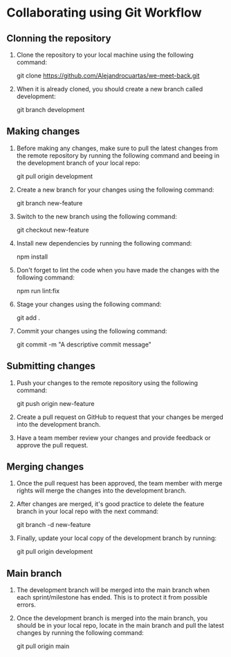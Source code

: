 # Collaborating using Git Workflow

## Clonning the repository

1. Clone the repository to your local machine using the following command:

      git clone https://github.com/Alejandrocuartas/we-meet-back.git
      
2. When it is already cloned, you should create a new branch called development:

      git branch development

## Making changes

1. Before making any changes, make sure to pull the latest changes from the remote repository by running the following command and beeing in the development branch of your local repo:

      git pull origin development

2. Create a new branch for your changes using the following command:

      git branch new-feature

3. Switch to the new branch using the following command:

      git checkout new-feature
      
4. Install new dependencies by running the following command:

      npm install

5. Don't forget to lint the code when you have made the changes with the following command:

      npm run lint:fix

6. Stage your changes using the following command:

      git add .
      
6. Commit your changes using the following command:

      git commit -m "A descriptive commit message"

## Submitting changes

1. Push your changes to the remote repository using the following command:

      git push origin new-feature

2. Create a pull request on GitHub to request that your changes be merged into the development branch.

3. Have a team member review your changes and provide feedback or approve the pull request.

## Merging changes

1. Once the pull request has been approved, the team member with merge rights will merge the changes into the development branch.
2. After changes are merged, it's good practice to delete the feature branch in your local repo with the next command:

      git branch -d new-feature

3. Finally, update your local copy of the development branch by running:

      git pull origin development
      
## Main branch
1. The development branch will be merged into the main branch when each sprint/milestone has ended. This is to protect it from possible errors.
2. Once the development branch is merged into the main branch, you should be in your local repo, locate in the main branch and pull the latest changes by running the following command:

      git pull origin main
